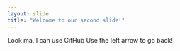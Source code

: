 ```yaml
---
layout: slide
title: "Welcome to our second slide!"
---
```

Look ma, I can use GitHub
Use the left arrow to go back!
